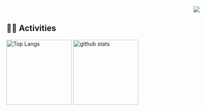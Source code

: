<!-- 1. GitHub usernameを変更 -->
<div align="right">
  <img src="https://komarev.com/ghpvc/?username=maco-macoo" />
</div>

<!-- 4. GitHub usernameを変更, 2箇所 -->
<!-- ライトモート：theme=light, ダークモート：theme=vue-dark  -->
## 🏃‍♀️ Activities
<div align="left"> 
  <img alt="Top Langs" height="170px" src="https://github-readme-stats.vercel.app/api?username=maco-macoo&theme=light&layout=compact" />
  <img alt="github stats" height="170px" src="https://github-readme-stats.vercel.app/api/top-langs/?username=maco-macoo&theme=light&layout=compact" />
</div>

